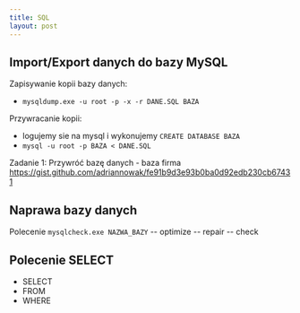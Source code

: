 ```yaml
---
title: SQL
layout: post
---
```


##  Import/Export danych do bazy MySQL


Zapisywanie kopii bazy danych:

 - `mysqldump.exe -u root -p -x -r DANE.SQL BAZA`
 
Przywracanie kopii:
 - logujemy sie na mysql i wykonujemy `CREATE DATABASE BAZA`
 - `mysql -u root -p BAZA < DANE.SQL`
 

Zadanie 1:
Przywróć bazę danych - baza firma
https://gist.github.com/adriannowak/fe91b9d3e93b0ba0d92edb230cb67431

## Naprawa bazy danych

Polecenie `mysqlcheck.exe NAZWA_BAZY`
 -- optimize
 -- repair
 -- check
 
 
 
## Polecenie SELECT
 
  - SELECT
  - FROM
  - WHERE
  